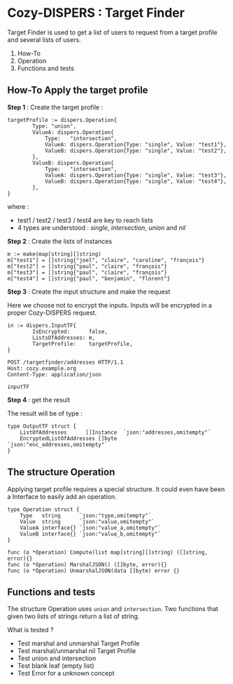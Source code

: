 # Cozy-DISPERS : Target Finder

Target Finder is used to get a list of users to request from a target profile and several lists of users. 

1. How-To
2. Operation 
3. Functions and tests

## How-To Apply the target profile 

**Step 1** : Create the target profile :

```golang
targetProfile := dispers.Operation{
		Type: "union",
		ValueA: dispers.Operation{
			Type:   "intersection",
			ValueA: dispers.Operation{Type: "single", Value: "test1"},
			ValueB: dispers.Operation{Type: "single", Value: "test2"},
		},
		ValueB: dispers.Operation{
			Type:   "intersection",
			ValueA: dispers.Operation{Type: "single", Value: "test3"},
			ValueB: dispers.Operation{Type: "single", Value: "test4"},
		},
}
```

where : 
- test1 / test2 / test3 / test4 are key to reach lists
- 4 types are understood : *single*, *intersection*, *union* and *nil* 

**Step 2** : Create the lists of instances

```golang
m := make(map[string][]string)
m["test1"] = []string{"joel", "claire", "caroline", "françois"}
m["test2"] = []string{"paul", "claire", "françois"}
m["test3"] = []string{"paul", "claire", "françois"}
m["test4"] = []string{"paul", "benjamin", "florent"}
```

**Step 3** : Create the input structure and make the request

Here we choose not to encrypt the inputs. Inputs will be encrypted in a proper Cozy-DISPERS request. 

```golang
in := dispers.InputTF{
		IsEncrypted:      false,
		ListsOfAddresses: m,
		TargetProfile:    targetProfile,
}
```

```http
POST /targetfinder/addresses HTTP/1.1
Host: cozy.example.org
Content-Type: application/json

inputTF
```

**Step 4** : get the result

The result will be of type :

```golang
type OutputTF struct {
	ListOfAddresses  	 []Instance  `json:"addresses,omitempty"`
	EncryptedListOfAddresses []byte      `json:"enc_addresses,omitempty"`
}
```

## The structure Operation

Applying target profile requires a special structure. It could even have been a Interface to easily add an operation. 

```golang
type Operation struct {
	Type   string      `json:"type,omitempty"`
	Value  string      `json:"value,omitempty"`
	ValueA interface{} `json:"value_a,omitempty"`
	ValueB interface{} `json:"value_b,omitempty"`
}

func (o *Operation) Compute(list map[string][]string) ([]string, error){}
func (o *Operation) MarshalJSON() ([]byte, error){}
func (o *Operation) UnmarshalJSON(data []byte) error {}

```

## Functions and tests

The structure Operation uses `union` and `intersection`. Two functions that given two lists of strings return a list of string. 

What is tested ? 
- Test marshal and unmarshal Target Profile
- Test marshal/unmarshal nil Target Profile
- Test union and intersection
- Test blank leaf (empty list)
- Test Error for a unknown concept

